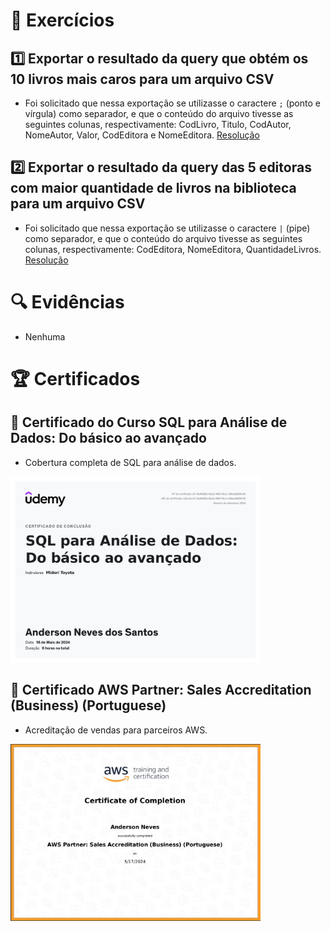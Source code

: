 # 📝 Exercícios

## 1️⃣ Exportar o resultado da query que obtém os 10 livros mais caros para um arquivo CSV
- Foi solicitado que nessa exportação se utilizasse o caractere `;` (ponto e vírgula) como separador, e que o conteúdo do arquivo tivesse as seguintes colunas, respectivamente: CodLivro, Titulo, CodAutor, NomeAutor, Valor, CodEditora e NomeEditora.
  [Resolução](Execicios/Os_10_Livros_Mais_Caros.csv)

## 2️⃣ Exportar o resultado da query das 5 editoras com maior quantidade de livros na biblioteca para um arquivo CSV
- Foi solicitado que nessa exportação se utilizasse o caractere `|` (pipe) como separador, e que o conteúdo do arquivo tivesse as seguintes colunas, respectivamente: CodEditora, NomeEditora, QuantidadeLivros.
  [Resolução](Execicios/As_Cinco_Editoras_Com_Mais_Livros.csv)

# 🔍 Evidências

- Nenhuma

# 🏆 Certificados

## 📜 Certificado do Curso SQL para Análise de Dados: Do básico ao avançado
- Cobertura completa de SQL para análise de dados.
<img src="Certificados/Certificado_SQL_Para_Analise_de_Dados.jpg" alt="Curso SQL para Análise de Dados: Do básico ao avançado" width="400">

## 📜 Certificado AWS Partner: Sales Accreditation (Business) (Portuguese)
- Acreditação de vendas para parceiros AWS.
<img src="Certificados/Certificado_AWS_PARTNER.png" alt="AWS Partner: Sales Accreditation" width="400">
